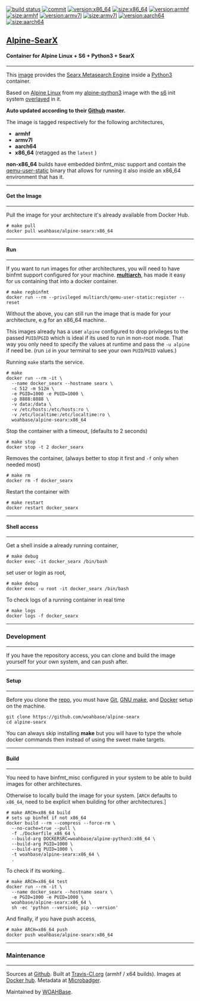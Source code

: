 [![build status][251]][232] [![commit][255]][231] [![version:x86_64][256]][235] [![size:x86_64][257]][235] [![version:armhf][258]][236] [![size:armhf][259]][236] [![version:armv7l][260]][237] [![size:armv7l][261]][237] [![version:aarch64][262]][238] [![size:aarch64][263]][238]

## [Alpine-SearX][234]
#### Container for Alpine Linux + S6 + Python3 + SearX
---

This [image][233] provides the [Searx Metasearch Engine][135] inside
a [Python3][136] container.

Based on [Alpine Linux][131] from my [alpine-python3][132] image with
the [s6][133] init system [overlayed][134] in it.

**Auto updated according to their [Github][137] master.**

The image is tagged respectively for the following architectures,
* **armhf**
* **armv7l**
* **aarch64**
* **x86_64** (retagged as the `latest` )

**non-x86_64** builds have embedded binfmt_misc support and contain the
[qemu-user-static][105] binary that allows for running it also inside
an x86_64 environment that has it.

---
#### Get the Image
---

Pull the image for your architecture it's already available from
Docker Hub.

```
# make pull
docker pull woahbase/alpine-searx:x86_64
```

---
#### Run
---

If you want to run images for other architectures, you will need
to have binfmt support configured for your machine. [**multiarch**][104],
has made it easy for us containing that into a docker container.

```
# make regbinfmt
docker run --rm --privileged multiarch/qemu-user-static:register --reset
```

Without the above, you can still run the image that is made for your
architecture, e.g for an x86_64 machine..

This images already has a user `alpine` configured to drop
privileges to the passed `PUID`/`PGID` which is ideal if its used
to run in non-root mode. That way you only need to specify the
values at runtime and pass the `-u alpine` if need be. (run `id`
in your terminal to see your own `PUID`/`PGID` values.)

Running `make` starts the service.

```
# make
docker run --rm -it \
  --name docker_searx --hostname searx \
  -c 512 -m 512m \
  -e PGID=1000 -e PUID=1000 \
  -p 8888:8888 \
  -v data:/data \
  -v /etc/hosts:/etc/hosts:ro \
  -v /etc/localtime:/etc/localtime:ro \
  woahbase/alpine-searx:x86_64
```

Stop the container with a timeout, (defaults to 2 seconds)

```
# make stop
docker stop -t 2 docker_searx
```

Removes the container, (always better to stop it first and `-f`
only when needed most)

```
# make rm
docker rm -f docker_searx
```

Restart the container with

```
# make restart
docker restart docker_searx
```

---
#### Shell access
---

Get a shell inside a already running container,

```
# make debug
docker exec -it docker_searx /bin/bash
```

set user or login as root,

```
# make debug
docker exec -u root -it docker_searx /bin/bash
```

To check logs of a running container in real time

```
# make logs
docker logs -f docker_searx
```

---
### Development
---

If you have the repository access, you can clone and
build the image yourself for your own system, and can push after.

---
#### Setup
---

Before you clone the [repo][231], you must have [Git][101], [GNU make][102],
and [Docker][103] setup on the machine.

```
git clone https://github.com/woahbase/alpine-searx
cd alpine-searx
```
You can always skip installing **make** but you will have to
type the whole docker commands then instead of using the sweet
make targets.

---
#### Build
---

You need to have binfmt_misc configured in your system to be able
to build images for other architectures.

Otherwise to locally build the image for your system.
[`ARCH` defaults to `x86_64`, need to be explicit when building
for other architectures.]

```
# make ARCH=x86_64 build
# sets up binfmt if not x86_64
docker build --rm --compress --force-rm \
  --no-cache=true --pull \
  -f ./Dockerfile_x86_64 \
  --build-arg DOCKERSRC=woahbase/alpine-python3:x86_64 \
  --build-arg PGID=1000 \
  --build-arg PUID=1000 \
  -t woahbase/alpine-searx:x86_64 \
  .
```

To check if its working..

```
# make ARCH=x86_64 test
docker run --rm -it \
  --name docker_searx --hostname searx \
  -e PGID=1000 -e PUID=1000 \
  woahbase/alpine-searx:x86_64 \
  sh -ec 'python --version; pip --version'
```

And finally, if you have push access,

```
# make ARCH=x86_64 push
docker push woahbase/alpine-searx:x86_64
```

---
### Maintenance
---

Sources at [Github][106]. Built at [Travis-CI.org][107] (armhf / x64 builds). Images at [Docker hub][108]. Metadata at [Microbadger][109].

Maintained by [WOAHBase][204].

[101]: https://git-scm.com
[102]: https://www.gnu.org/software/make/
[103]: https://www.docker.com
[104]: https://hub.docker.com/r/multiarch/qemu-user-static/
[105]: https://github.com/multiarch/qemu-user-static/releases/
[106]: https://github.com/
[107]: https://travis-ci.org/
[108]: https://hub.docker.com/
[109]: https://microbadger.com/

[131]: https://alpinelinux.org/
[132]: https://hub.docker.com/r/woahbase/alpine-python3
[133]: https://skarnet.org/software/s6/
[134]: https://github.com/just-containers/s6-overlay
[135]: https://asciimoo.github.io/searx/
[136]: https://www.python.org/
[137]: https://github.com/asciimoo/searx/

[201]: https://github.com/woahbase
[202]: https://travis-ci.org/woahbase/
[203]: https://hub.docker.com/u/woahbase
[204]: https://woahbase.online/

[231]: https://github.com/woahbase/alpine-searx
[232]: https://travis-ci.org/woahbase/alpine-searx
[233]: https://hub.docker.com/r/woahbase/alpine-searx
[234]: https://woahbase.online/#/images/alpine-searx
[235]: https://microbadger.com/images/woahbase/alpine-searx:x86_64
[236]: https://microbadger.com/images/woahbase/alpine-searx:armhf
[237]: https://microbadger.com/images/woahbase/alpine-searx:armv7l
[238]: https://microbadger.com/images/woahbase/alpine-searx:aarch64

[251]: https://travis-ci.org/woahbase/alpine-searx.svg?branch=master

[255]: https://images.microbadger.com/badges/commit/woahbase/alpine-searx.svg

[256]: https://images.microbadger.com/badges/version/woahbase/alpine-searx:x86_64.svg
[257]: https://images.microbadger.com/badges/image/woahbase/alpine-searx:x86_64.svg

[258]: https://images.microbadger.com/badges/version/woahbase/alpine-searx:armhf.svg
[259]: https://images.microbadger.com/badges/image/woahbase/alpine-searx:armhf.svg

[260]: https://images.microbadger.com/badges/version/woahbase/alpine-searx:armv7l.svg
[261]: https://images.microbadger.com/badges/image/woahbase/alpine-searx:armv7l.svg

[262]: https://images.microbadger.com/badges/version/woahbase/alpine-searx:aarch64.svg
[263]: https://images.microbadger.com/badges/image/woahbase/alpine-searx:aarch64.svg
